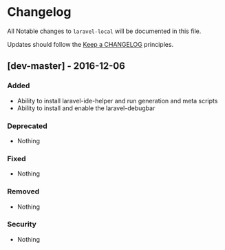 # Changelog

All Notable changes to `laravel-local` will be documented in this file.

Updates should follow the [Keep a CHANGELOG](http://keepachangelog.com/) principles.

## [dev-master] - 2016-12-06

### Added
- Ability to install laravel-ide-helper and run generation and meta scripts
- Ability to install and enable the laravel-debugbar

### Deprecated
- Nothing

### Fixed
- Nothing

### Removed
- Nothing

### Security
- Nothing
